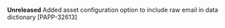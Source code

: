 **Unreleased**
Added asset configuration option to include raw email in data dictionary [PAPP-32613]
